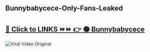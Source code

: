 
 ## Bunnybabycece-Only-Fans-Leaked

# <h2><a href="https://clipsfans.com/Bunnybabycece&ref=git">🔗 Click to LINKS ⏩⏩ 👉 🟢 Bunnybabycece </a></h2>

<a href="https://clipsfans.com/Bunnybabycece&ref=git" rel="nofollow" data-target="animated-image.originalLink"><img src="https://i.ibb.co.com/xMMVF88/686577567.gif" alt="Viral Video Original" style="max-width: 100%; display: inline-block;" data-target="animated-image.originalImage"></a>
